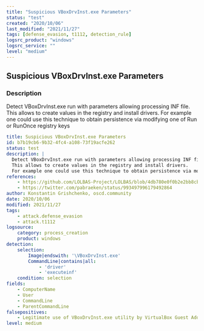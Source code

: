 ```yaml
---
title: "Suspicious VBoxDrvInst.exe Parameters"
status: "test"
created: "2020/10/06"
last_modified: "2021/11/27"
tags: [defense_evasion, t1112, detection_rule]
logsrc_product: "windows"
logsrc_service: ""
level: "medium"
---
```


## Suspicious VBoxDrvInst.exe Parameters

### Description

Detect VBoxDrvInst.exe run with parameters allowing processing INF file.
This allows to create values in the registry and install drivers.
For example one could use this technique to obtain persistence via modifying one of Run or RunOnce registry keys


```yml
title: Suspicious VBoxDrvInst.exe Parameters
id: b7b19cb6-9b32-4fc4-a108-73f19acfe262
status: test
description: |
  Detect VBoxDrvInst.exe run with parameters allowing processing INF file.
  This allows to create values in the registry and install drivers.
  For example one could use this technique to obtain persistence via modifying one of Run or RunOnce registry keys
references:
    - https://github.com/LOLBAS-Project/LOLBAS/blob/4db780e0f0b2e2bb8cb1fa13e09196da9b9f1834/yml/LOLUtilz/OtherBinaries/VBoxDrvInst.yml
    - https://twitter.com/pabraeken/status/993497996179492864
author: Konstantin Grishchenko, oscd.community
date: 2020/10/06
modified: 2021/11/27
tags:
    - attack.defense_evasion
    - attack.t1112
logsource:
    category: process_creation
    product: windows
detection:
    selection:
        Image|endswith: '\VBoxDrvInst.exe'
        CommandLine|contains|all:
            - 'driver'
            - 'executeinf'
    condition: selection
fields:
    - ComputerName
    - User
    - CommandLine
    - ParentCommandLine
falsepositives:
    - Legitimate use of VBoxDrvInst.exe utility by VirtualBox Guest Additions installation process
level: medium

```
